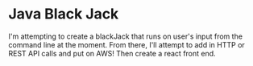 # Java Black Jack
<p>
I'm attempting to create a blackJack that runs 
on user's input from the command line at the
moment. From there, I'll attempt to add in 
HTTP or REST API calls and put on AWS! 
Then create a react front end. 
</p>
